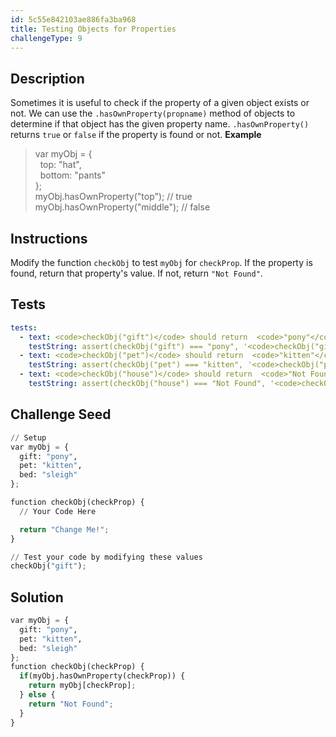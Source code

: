 ```yaml
---
id: 5c55e842103ae886fa3ba968
title: Testing Objects for Properties
challengeType: 9
---
```


## Description
<section id='description'>
Sometimes it is useful to check if the property of a given object exists or not. We can use the <code>.hasOwnProperty(propname)</code> method of objects to determine if that object has the given property name. <code>.hasOwnProperty()</code> returns <code>true</code> or <code>false</code> if the property is found or not.
<strong>Example</strong>
<blockquote>var myObj = {<br>&nbsp;&nbsp;top: "hat",<br>&nbsp;&nbsp;bottom: "pants"<br>};<br>myObj.hasOwnProperty("top");    // true<br>myObj.hasOwnProperty("middle"); // false</blockquote>
</section>

## Instructions
<section id='instructions'>
Modify the function <code>checkObj</code> to test <code>myObj</code> for <code>checkProp</code>. If the property is found, return that property's value. If not, return <code>"Not Found"</code>.
</section>

## Tests
<section id='tests'>

```yml
tests:
  - text: <code>checkObj("gift")</code> should return  <code>"pony"</code>.
    testString: assert(checkObj("gift") === "pony", '<code>checkObj("gift")</code> should return  <code>"pony"</code>.');
  - text: <code>checkObj("pet")</code> should return  <code>"kitten"</code>.
    testString: assert(checkObj("pet") === "kitten", '<code>checkObj("pet")</code> should return  <code>"kitten"</code>.');
  - text: <code>checkObj("house")</code> should return  <code>"Not Found"</code>.
    testString: assert(checkObj("house") === "Not Found", '<code>checkObj("house")</code> should return  <code>"Not Found"</code>.');

```

</section>

## Challenge Seed
<section id='challengeSeed'>

<div id='py-seed'>

```python
// Setup
var myObj = {
  gift: "pony",
  pet: "kitten",
  bed: "sleigh"
};

function checkObj(checkProp) {
  // Your Code Here

  return "Change Me!";
}

// Test your code by modifying these values
checkObj("gift");
```

</div>



</section>

## Solution
<section id='solution'>


```python
var myObj = {
  gift: "pony",
  pet: "kitten",
  bed: "sleigh"
};
function checkObj(checkProp) {
  if(myObj.hasOwnProperty(checkProp)) {
    return myObj[checkProp];
  } else {
    return "Not Found";
  }
}
```

</section>
